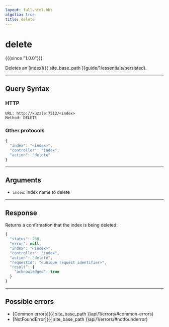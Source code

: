 ```yaml
---
layout: full.html.hbs
algolia: true
title: delete
---
```


# delete

{{{since "1.0.0"}}}

Deletes an [index]({{ site_base_path }}guide/1/essentials/persisted).

---

## Query Syntax

### HTTP

```http
URL: http://kuzzle:7512/<index>
Method: DELETE
```

### Other protocols


```js
{
  "index": "<index>",
  "controller": "index",
  "action": "delete"
}
```

---

## Arguments

* `index`: index name to delete

---

## Response

Returns a confirmation that the index is being deleted:

```js
{
  "status": 200,
  "error": null,
  "index": "<index>",
  "controller": "index",
  "action": "delete",
  "requestId": "<unique request identifier>",
  "result": {
    "acknowledged": true
  }
}
```

---

## Possible errors

- [Common errors]({{ site_base_path }}api/1/errors/#common-errors)
- [NotFoundError]({{ site_base_path }}api/1/errors/#notfounderror)
